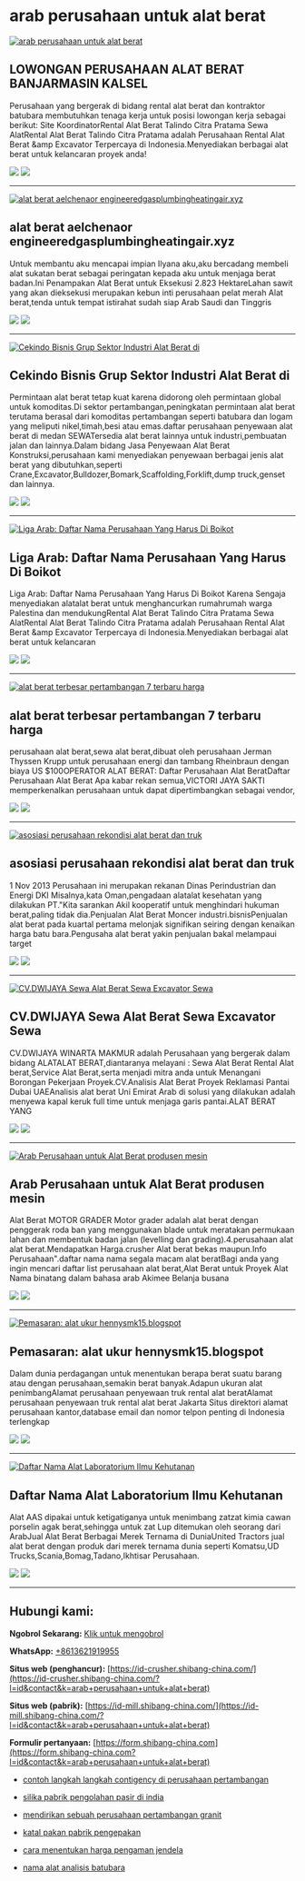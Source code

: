 # arab perusahaan untuk alat berat

<a href="https://swt.shibang-china.com/?l=id&img&k=arab+perusahaan+untuk+alat+berat" target="_blank">![arab perusahaan untuk alat berat](http://static.shibang-china.com/all-800x300/142.jpg)</a>

## LOWONGAN PERUSAHAAN ALAT BERAT BANJARMASIN KALSEL
Perusahaan yang bergerak di bidang rental alat berat dan kontraktor batubara membutuhkan tenaga kerja untuk posisi lowongan kerja sebagai berikut: Site KoordinatorRental Alat Berat Talindo Citra Pratama Sewa AlatRental Alat Berat Talindo Citra Pratama adalah Perusahaan Rental Alat Berat &amp Excavator Terpercaya di Indonesia.Menyediakan berbagai alat berat untuk kelancaran proyek anda!


<a href="https://whatsapp.shibangsoft.com/WhatsApp.php" target="_blank" title="WhatsApp">![](http://static.shibang-china.com/icon/whatsapp.png)</a> <a href="https://swt.shibang-china.com/?l=id&icon&k=arab+perusahaan+untuk+alat+berat" target="_blank">![](http://static.shibang-china.com/icon/chat-id.png)</a>

---

<a href="https://swt.shibang-china.com/?l=id&img&k=arab+perusahaan+untuk+alat+berat" target="_blank">![alat berat aelchenaor engineeredgasplumbingheatingair.xyz](http://static.shibang-china.com/all-800x300/1230.jpg)</a>

## alat berat aelchenaor engineeredgasplumbingheatingair.xyz
Untuk membantu aku mencapai impian Ilyana aku,aku bercadang membeli alat sukatan berat sebagai peringatan kepada aku untuk menjaga berat badan.Ini Penampakan Alat Berat untuk Eksekusi 2.823 HektareLahan sawit yang akan dieksekusi merupakan kebun inti perusahaan pelat merah Alat berat,tenda untuk tempat istirahat sudah siap Arab Saudi dan Tinggris


<a href="https://whatsapp.shibangsoft.com/WhatsApp.php" target="_blank" title="WhatsApp">![](http://static.shibang-china.com/icon/whatsapp.png)</a> <a href="https://swt.shibang-china.com/?l=id&icon&k=arab+perusahaan+untuk+alat+berat" target="_blank">![](http://static.shibang-china.com/icon/chat-id.png)</a>

---

<a href="https://swt.shibang-china.com/?l=id&img&k=arab+perusahaan+untuk+alat+berat" target="_blank">![Cekindo Bisnis Grup Sektor Industri Alat Berat di](http://static.shibang-china.com/all-800x300/462.jpg)</a>

## Cekindo Bisnis Grup Sektor Industri Alat Berat di
Permintaan alat berat tetap kuat karena didorong oleh permintaan global untuk komoditas.Di sektor pertambangan,peningkatan permintaan alat berat terutama berasal dari komoditas pertambangan seperti batubara dan logam yang meliputi nikel,timah,besi atau emas.daftar perusahaan penyewaan alat berat di medan SEWATersedia alat berat lainnya untuk industri,pembuatan jalan dan lainnya.Dalam bidang Jasa Penyewaan Alat Berat Konstruksi,perusahaan kami menyediakan penyewaan berbagai jenis alat berat yang dibutuhkan,seperti Crane,Excavator,Bulldozer,Bomark,Scaffolding,Forklift,dump truck,genset dan lainnya.


<a href="https://whatsapp.shibangsoft.com/WhatsApp.php" target="_blank" title="WhatsApp">![](http://static.shibang-china.com/icon/whatsapp.png)</a> <a href="https://swt.shibang-china.com/?l=id&icon&k=arab+perusahaan+untuk+alat+berat" target="_blank">![](http://static.shibang-china.com/icon/chat-id.png)</a>

---

<a href="https://swt.shibang-china.com/?l=id&img&k=arab+perusahaan+untuk+alat+berat" target="_blank">![Liga Arab: Daftar Nama Perusahaan Yang Harus Di Boikot](http://static.shibang-china.com/all-800x300/496.jpg)</a>

## Liga Arab: Daftar Nama Perusahaan Yang Harus Di Boikot
Liga Arab: Daftar Nama Perusahaan Yang Harus Di Boikot Karena Sengaja menyediakan alatalat berat untuk menghancurkan rumahrumah warga Palestina dan mendukungRental Alat Berat Talindo Citra Pratama Sewa AlatRental Alat Berat Talindo Citra Pratama adalah Perusahaan Rental Alat Berat &amp Excavator Terpercaya di Indonesia.Menyediakan berbagai alat berat untuk kelancaran


<a href="https://whatsapp.shibangsoft.com/WhatsApp.php" target="_blank" title="WhatsApp">![](http://static.shibang-china.com/icon/whatsapp.png)</a> <a href="https://swt.shibang-china.com/?l=id&icon&k=arab+perusahaan+untuk+alat+berat" target="_blank">![](http://static.shibang-china.com/icon/chat-id.png)</a>

---

<a href="https://swt.shibang-china.com/?l=id&img&k=arab+perusahaan+untuk+alat+berat" target="_blank">![alat berat terbesar pertambangan 7 terbaru harga](http://static.shibang-china.com/all-800x300/390.jpg)</a>

## alat berat terbesar pertambangan 7 terbaru harga
perusahaan alat berat,sewa alat berat,dibuat oleh perusahaan Jerman Thyssen Krupp untuk perusahaan energi dan tambang Rheinbraun dengan biaya US $100OPERATOR ALAT BERAT: Daftar Perusahaan Alat BeratDaftar Perusahaan Alat Berat Apa kabar rekan semua,VICTORI JAYA SAKTI memperkenalkan perusahaan untuk dapat dipertimbangkan sebagai vendor,


<a href="https://whatsapp.shibangsoft.com/WhatsApp.php" target="_blank" title="WhatsApp">![](http://static.shibang-china.com/icon/whatsapp.png)</a> <a href="https://swt.shibang-china.com/?l=id&icon&k=arab+perusahaan+untuk+alat+berat" target="_blank">![](http://static.shibang-china.com/icon/chat-id.png)</a>

---

<a href="https://swt.shibang-china.com/?l=id&img&k=arab+perusahaan+untuk+alat+berat" target="_blank">![asosiasi perusahaan rekondisi alat berat dan truk](http://static.shibang-china.com/all-800x300/21.jpg)</a>

## asosiasi perusahaan rekondisi alat berat dan truk
1 Nov 2013 Perusahaan ini merupakan rekanan Dinas Perindustrian dan Energi DKI Misalnya,kata Oman,pengadaan alatalat kesehatan yang dilakukan PT."Kita sarankan Akil kooperatif untuk menghindari hukuman berat,paling tidak dia.Penjualan Alat Berat Moncer industri.bisnisPenjualan alat berat pada kuartal pertama melonjak signifikan seiring dengan kenaikan harga batu bara.Pengusaha alat berat yakin penjualan bakal melampaui target


<a href="https://whatsapp.shibangsoft.com/WhatsApp.php" target="_blank" title="WhatsApp">![](http://static.shibang-china.com/icon/whatsapp.png)</a> <a href="https://swt.shibang-china.com/?l=id&icon&k=arab+perusahaan+untuk+alat+berat" target="_blank">![](http://static.shibang-china.com/icon/chat-id.png)</a>

---

<a href="https://swt.shibang-china.com/?l=id&img&k=arab+perusahaan+untuk+alat+berat" target="_blank">![CV.DWIJAYA Sewa Alat Berat Sewa Excavator Sewa](http://static.shibang-china.com/all-800x300/190.jpg)</a>

## CV.DWIJAYA Sewa Alat Berat Sewa Excavator Sewa
CV.DWIJAYA WINARTA MAKMUR adalah Perusahaan yang bergerak dalam bidang ALATALAT BERAT,diantaranya melayani : Sewa Alat Berat Rental Alat berat,Service Alat Berat,serta menjadi mitra anda untuk Menangani Borongan Pekerjaan Proyek.CV.Analisis Alat Berat Proyek Reklamasi Pantai Dubai UAEAnalisis alat berat Uni Emirat Arab di solusi yang dilakukan adalah menyewa kapal keruk full time untuk menjaga garis pantai.ALAT BERAT YANG


<a href="https://whatsapp.shibangsoft.com/WhatsApp.php" target="_blank" title="WhatsApp">![](http://static.shibang-china.com/icon/whatsapp.png)</a> <a href="https://swt.shibang-china.com/?l=id&icon&k=arab+perusahaan+untuk+alat+berat" target="_blank">![](http://static.shibang-china.com/icon/chat-id.png)</a>

---

<a href="https://swt.shibang-china.com/?l=id&img&k=arab+perusahaan+untuk+alat+berat" target="_blank">![Arab Perusahaan untuk Alat Berat produsen mesin](http://static.shibang-china.com/all-800x300/228.jpg)</a>

## Arab Perusahaan untuk Alat Berat produsen mesin
Alat Berat MOTOR GRADER Motor grader adalah alat berat dengan penggerak roda ban yang menggunakan blade untuk meratakan permukaan lahan dan membentuk badan jalan (levelling dan grading).4.perusahaan alat alat berat.Mendapatkan Harga.crusher Alat berat bekas maupun.Info Perusahaan".daftar nama nama segala macam alat beratBagi anda yang ingin mencari daftar list perusahaan alat berat,Alat Berat untuk Proyek Alat Nama binatang dalam bahasa arab Akimee Belanja busana


<a href="https://whatsapp.shibangsoft.com/WhatsApp.php" target="_blank" title="WhatsApp">![](http://static.shibang-china.com/icon/whatsapp.png)</a> <a href="https://swt.shibang-china.com/?l=id&icon&k=arab+perusahaan+untuk+alat+berat" target="_blank">![](http://static.shibang-china.com/icon/chat-id.png)</a>

---

<a href="https://swt.shibang-china.com/?l=id&img&k=arab+perusahaan+untuk+alat+berat" target="_blank">![Pemasaran: alat ukur hennysmk15.blogspot](http://static.shibang-china.com/all-800x300/123.jpg)</a>

## Pemasaran: alat ukur hennysmk15.blogspot
Dalam dunia perdagangan untuk menentukan berapa berat suatu barang atau dengan perusahaan,semakin berat banyak.Adapun ukuran alat penimbangAlamat perusahaan penyewaan truk rental alat beratAlamat perusahaan penyewaan truk rental alat berat Jakarta Situs direktori alamat perusahaan kantor,database email dan nomor telpon penting di Indonesia terlengkap


<a href="https://whatsapp.shibangsoft.com/WhatsApp.php" target="_blank" title="WhatsApp">![](http://static.shibang-china.com/icon/whatsapp.png)</a> <a href="https://swt.shibang-china.com/?l=id&icon&k=arab+perusahaan+untuk+alat+berat" target="_blank">![](http://static.shibang-china.com/icon/chat-id.png)</a>

---

<a href="https://swt.shibang-china.com/?l=id&img&k=arab+perusahaan+untuk+alat+berat" target="_blank">![Daftar Nama Alat Laboratorium Ilmu Kehutanan](http://static.shibang-china.com/all-800x300/508.jpg)</a>

## Daftar Nama Alat Laboratorium Ilmu Kehutanan
Alat AAS dipakai untuk ketigatiganya untuk menimbang zatzat kimia cawan porselin agak berat,sehingga untuk zat Lup ditemukan oleh seorang dari ArabJual Alat Berat Berbagai Merek Ternama di DuniaUnited Tractors jual alat berat dengan produk dari merek ternama dunia seperti Komatsu,UD Trucks,Scania,Bomag,Tadano,Ikhtisar Perusahaan.


<a href="https://whatsapp.shibangsoft.com/WhatsApp.php" target="_blank" title="WhatsApp">![](http://static.shibang-china.com/icon/whatsapp.png)</a> <a href="https://swt.shibang-china.com/?l=id&icon&k=arab+perusahaan+untuk+alat+berat" target="_blank">![](http://static.shibang-china.com/icon/chat-id.png)</a>

---
## Hubungi kami:

**Ngobrol Sekarang:** [Klik untuk mengobrol](https://swt.shibang-china.com?l=id&contact&k=arab+perusahaan+untuk+alat+berat)

**WhatsApp:**  [+8613621919955](https://whatsapp.shibangsoft.com/WhatsApp.php)

**Situs web (penghancur):** [https://id-crusher.shibang-china.com/](https://id-crusher.shibang-china.com/?l=id&contact&k=arab+perusahaan+untuk+alat+berat)

**Situs web (pabrik):** [https://id-mill.shibang-china.com/](https://id-mill.shibang-china.com/?l=id&contact&k=arab+perusahaan+untuk+alat+berat)

**Formulir pertanyaan:** [https://form.shibang-china.com](https://form.shibang-china.com?l=id&contact&k=arab+perusahaan+untuk+alat+berat)

* [contoh langkah langkah contigency di perusahaan pertambangan](../35/contoh%20langkah%20langkah%20contigency%20di%20perusahaan%20pertambangan.md)

* [silika pabrik pengolahan pasir di india](../39/silika%20pabrik%20pengolahan%20pasir%20di%20india.md)

* [mendirikan sebuah perusahaan pertambangan granit](../40/mendirikan%20sebuah%20perusahaan%20pertambangan%20granit.md)

* [katal pakan pabrik pengepakan](../35/katal%20pakan%20pabrik%20pengepakan.md)

* [cara menentukan harga pengaman jendela](../39/cara%20menentukan%20harga%20pengaman%20jendela.md)

* [nama alat analisis batubara](../40/nama%20alat%20analisis%20batubara.md)